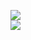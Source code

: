 [![](https://img.shields.io/badge/Made%20With-Github%20Spray-lightgrey.svg?style=for-the-badge&logo=github)](https://github.com/Annihil/github-spray#4214)  
[![](https://i.imgur.com/2DrTn0Z.gif)](https://github.com/Annihil/github-spray)
